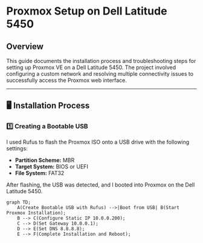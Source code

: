 # Proxmox Setup on Dell Latitude 5450

## Overview
This guide documents the installation process and troubleshooting steps for setting up Proxmox VE on a Dell Latitude 5450. The project involved configuring a custom network and resolving multiple connectivity issues to successfully access the Proxmox web interface.

---

## 🖥️ Installation Process

### 1️⃣ Creating a Bootable USB
I used Rufus to flash the Proxmox ISO onto a USB drive with the following settings:
- **Partition Scheme:** MBR
- **Target System:** BIOS or UEFI
- **File System:** FAT32

After flashing, the USB was detected, and I booted into Proxmox on the Dell Latitude 5450.

```mermaid
graph TD;
    A(Create Bootable USB with Rufus) -->|Boot from USB| B(Start Proxmox Installation);
    B --> C(Configure Static IP 10.0.0.200);
    C --> D(Set Gateway 10.0.0.1);
    D --> E(Set DNS 8.8.8.8);
    E --> F(Complete Installation and Reboot);
